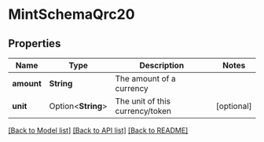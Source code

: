 # MintSchemaQrc20

## Properties

Name | Type | Description | Notes
------------ | ------------- | ------------- | -------------
**amount** | **String** | The amount of a currency | 
**unit** | Option<**String**> | The unit of this currency/token | [optional]

[[Back to Model list]](../README.md#documentation-for-models) [[Back to API list]](../README.md#documentation-for-api-endpoints) [[Back to README]](../README.md)


